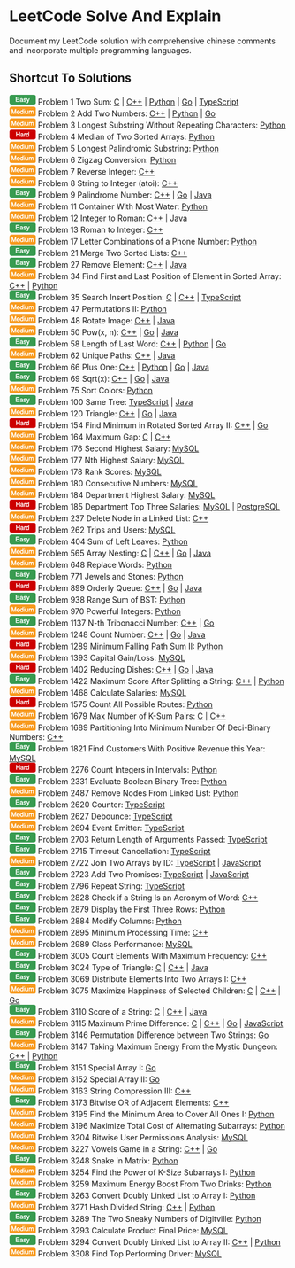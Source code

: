 # LeetCode Solve And Explain

Document my LeetCode solution with comprehensive chinese comments and incorporate multiple programming languages.  

## Shortcut To Solutions

![easy](./icon/easy.png) Problem 1 Two Sum: [C](./c/0001_TwoSum.c) | [C++](./c++/0001_TwoSum.cpp) | [Python](./python/0001_two_sum.py) | [Go](./go/0001_two_sum.go) | [TypeScript](./typescript/0001_TwoSum.ts)  
![medium](./icon/medium.png) Problem 2 Add Two Numbers: [C++](./c++/0002_AddTwoNumbers.cpp) | [Python](./python/0002_add_two_numbers.py) | [Go](./go/0002_add_two_numbers.go)  
![medium](./icon/medium.png) Problem 3 Longest Substring Without Repeating Characters: [Python](./python/0003_longest_substring_without_repeating_characters.py)  
![hard](./icon/hard.png) Problem 4 Median of Two Sorted Arrays: [Python](./python/0004_median_of_two_sorted_arrays.py)  
![medium](./icon/medium.png) Problem 5 Longest Palindromic Substring: [Python](./python/0005_longest_palindromic_substring.py)  
![medium](./icon/medium.png) Problem 6 Zigzag Conversion: [Python](./python/0006_zigzag_conversion.py)  
![medium](./icon/medium.png) Problem 7 Reverse Integer: [C++](./c++/0007_ReverseInteger.cpp)  
![medium](./icon/medium.png) Problem 8 String to Integer (atoi): [C++](./c++/0008_StringToIntegerAtoi.cpp)  
![easy](./icon/easy.png) Problem 9 Palindrome Number: [C++](./c++/0009_PalindromeNumber.cpp) | [Go](./go/0009_palindrome_number.go) | [Java](./java/0009_PalindromeNumber.java)  
![medium](./icon/medium.png) Problem 11 Container With Most Water: [Python](./python/0011_container_with_most_water.py)  
![medium](./icon/medium.png) Problem 12 Integer to Roman: [C++](./c++/0012_IntegerToRoman.cpp) | [Java](./java/0012_IntegerToRoman.java)  
![easy](./icon/easy.png) Problem 13 Roman to Integer: [C++](./c++/0013_RomanToInteger.cpp)  
![medium](./icon/medium.png) Problem 17 Letter Combinations of a Phone Number: [Python](./python/0017_letter_combinations_of_a_phone_number.py)  
![easy](./icon/easy.png) Problem 21 Merge Two Sorted Lists: [C++](./c++/0021_MergeTwoSortedLists.cpp)  
![easy](./icon/easy.png) Problem 27 Remove Element: [C++](./c++/0027_RemoveElement.cpp) | [Java](./java/0027_RemoveElement.java)  
![medium](./icon/medium.png) Problem 34 Find First and Last Position of Element in Sorted Array: [C++](./c++/0034_FindFirstAndLastPositionOfElementInSortedArray.cpp) | [Python](./python/0034_find_first_and_last_position_of_elementIn_sorted_array.py)  
![easy](./icon/easy.png) Problem 35 Search Insert Position: [C](./c/0035_SearchInsertPosition.c) | [C++](./c++/0035_SearchInsertPosition.cpp) | [TypeScript](./typescript/0035_SearchInsertPosition.ts)  
![medium](./icon/medium.png) Problem 47 Permutations II: [Python](./python/0047_permutations_ii.py)  
![medium](./icon/medium.png) Problem 48 Rotate Image: [C++](./c++/0048_RotateImage.cpp) | [Java](./java/0048_RotateImage.java)  
![medium](./icon/medium.png) Problem 50 Pow(x, n): [C++](./c++/0050_PowXN.cpp) | [Go](./go/0050_pow_x_n.go) | [Java](./java/0050_PowXN.java)  
![easy](./icon/easy.png) Problem 58 Length of Last Word: [C++](./c++/0058_LengthOfLastWord.cpp) | [Python](./python/0058_length_of_last_word.py) | [Go](./go/0058_length_of_last_word.go)  
![medium](./icon/medium.png) Problem 62 Unique Paths: [C++](./c++/0062_UniquePaths.cpp) | [Java](./java/0062_UniquePaths.java)  
![easy](./icon/easy.png) Problem 66 Plus One: [C++](./c++/0066_PlusOne.cpp) | [Python](./python/0066_plus_one.py) | [Go](./go/0066_plus_one.go) | [Java](./java/0066_PlusOne.java)  
![easy](./icon/easy.png) Problem 69 Sqrt(x): [C++](./c++/0069_SqrtX.cpp) | [Go](./go/0069_sqrt_x.go) | [Java](./java/0069_SqrtX.java)  
![medium](./icon/medium.png) Problem 75 Sort Colors: [Python](./python/0075_sort_colors.py)  
![easy](./icon/easy.png) Problem 100 Same Tree: [TypeScript](./typescript/0100_SameTree.ts) | [Java](./java/0100_SameTree.java)  
![medium](./icon/medium.png) Problem 120 Triangle: [C++](./c++/0120_Triangle.cpp) | [Go](./go/0120_triangle.go) | [Java](./java/0120_Triangle.java)  
![hard](./icon/hard.png) Problem 154 Find Minimum in Rotated Sorted Array II: [C++](./c++/0154_FindMinimumInRotatedSortedArrayII.cpp) | [Go](./go/0154_find_minimum_in_rotated_sorted_array_II.go)  
![medium](./icon/medium.png) Problem 164 Maximum Gap: [C](./c/0164_MaximumGap.c) | [C++](./c++/0164_MaximumGap.cpp)  
![medium](./icon/medium.png) Problem 176 Second Highest Salary: [MySQL](./mysql/0176_SecondHighestSalary.sql)  
![medium](./icon/medium.png) Problem 177 Nth Highest Salary: [MySQL](./mysql/0177_NthHighestSalary.sql)  
![medium](./icon/medium.png) Problem 178 Rank Scores: [MySQL](./mysql/0178_RankScores.sql)  
![medium](./icon/medium.png) Problem 180 Consecutive Numbers: [MySQL](./mysql/0180_ConsecutiveNumbers.sql)  
![medium](./icon/medium.png) Problem 184 Department Highest Salary: [MySQL](./mysql/0184_DepartmentHighestSalary.sql)  
![hard](./icon/hard.png) Problem 185 Department Top Three Salaries: [MySQL](./mysql/0185_DepartmentTopThreeSalaries.sql) | [PostgreSQL](./postgresql/0185_DepartmentTopThreeSalaries.sql)  
![medium](./icon/medium.png) Problem 237 Delete Node in a Linked List: [C++](./c++/0237_DeleteNodeInALinkedList.cpp)  
![hard](./icon/hard.png) Problem 262 Trips and Users: [MySQL](./mysql/0262_TripsAndUsers.sql)  
![easy](./icon/easy.png) Problem 404 Sum of Left Leaves: [Python](./python/0404_sum_of_left_leaves.py)  
![medium](./icon/medium.png) Problem 565 Array Nesting: [C](./c/0565_ArrayNesting.c) | [C++](./c++/0565_ArrayNesting.cpp) | [Go](./go/0565_array_nesting.go) | [Java](./java/0565_ArrayNesting.java)  
![medium](./icon/medium.png) Problem 648 Replace Words: [Python](./python/0648_replace_words.py)  
![easy](./icon/easy.png) Problem 771 Jewels and Stones: [Python](./python/0771_jewels_and_stones.py)  
![hard](./icon/hard.png) Problem 899 Orderly Queue: [C++](./c++/0899_OrderlyQueue.cpp) | [Go](./go/0899_orderly_queue.go) | [Java](./java/0899_OrderlyQueue.java)  
![easy](./icon/easy.png) Problem 938 Range Sum of BST: [Python](./python/0938_range_sum_of_bst.py)  
![medium](./icon/medium.png) Problem 970 Powerful Integers: [Python](./python/0970_powerful_integers.py)  
![easy](./icon/easy.png) Problem 1137 N-th Tribonacci Number: [C++](./c++/1137_NthTribonacciNumber.cpp) | [Go](./go/1137_nth_tribonacci_number.go)  
![medium](./icon/medium.png) Problem 1248 Count Number: [C++](./c++/1248_CountNumberOfNiceSubarrays.cpp) | [Go](./go/1248_count_number_of_nice_subarrays.go) | [Java](./java/1248_CountNumberOfNiceSubarrays.java)  
![hard](./icon/hard.png) Problem 1289 Minimum Falling Path Sum II: [Python](./python/1289_minimum_falling_path_sum_ii.py)  
![medium](./icon/medium.png) Problem 1393 Capital Gain/Loss: [MySQL](./mysql/1393_CapitalGainLoss.sql)  
![hard](./icon/hard.png) Problem 1402 Reducing Dishes: [C++](./c++/1402_ReducingDishes.cpp) | [Go](./go/1402_reducing_dishes.go) | [Java](./java/1402_ReducingDishes.java)  
![easy](./icon/easy.png) Problem 1422 Maximum Score After Splitting a String: [C++](./c++/1422_MaximumScoreAfterSplittingAString.cpp) | [Python](./python/1422_maximum_score_after_splitting_a_string.py)  
![medium](./icon/medium.png) Problem 1468 Calculate Salaries: [MySQL](./mysql/1468_CalculateSalaries.sql)  
![hard](./icon/hard.png) Problem 1575 Count All Possible Routes: [Python](./python/1575_count_all_possible_routes.py)  
![medium](./icon/medium.png) Problem 1679 Max Number of K-Sum Pairs: [C](./c/1679_MaxNumberOfKSumPairs.c) | [C++](./c++/1679_MaxNumberOfKSumPairs.cpp)  
![medium](./icon/medium.png) Problem 1689 Partitioning Into Minimum Number Of Deci-Binary Numbers: [C++](./c++/1689_PartitioningIntoMinimumNumberOfDeciBinaryNumbers.cpp)  
![easy](./icon/easy.png) Problem 1821 Find Customers With Positive Revenue this Year: [MySQL](./mysql/1821_FindCustomersWithPositiveRevenueThisYear.sql)  
![hard](./icon/hard.png) Problem 2276 Count Integers in Intervals: [Python](./python/2276_count_integers_in_intervals.py)  
![easy](./icon/easy.png) Problem 2331 Evaluate Boolean Binary Tree: [Python](./python/2331_evaluate_boolean_binary_tree.py)  
![medium](./icon/medium.png) Problem 2487 Remove Nodes From Linked List: [Python](./python/2487_remove_nodes_from_linked_list.py)  
![easy](./icon/easy.png) Problem 2620 Counter: [TypeScript](./typescript/2620_Counter.ts)  
![medium](./icon/medium.png) Problem 2627 Debounce: [TypeScript](./typescript/2627_Debounce.ts)  
![medium](./icon/medium.png) Problem 2694 Event Emitter: [TypeScript](./typescript/2694_EventEmitter.ts)  
![easy](./icon/easy.png) Problem 2703 Return Length of Arguments Passed: [TypeScript](./typescript/2703_ReturnLengthOfArgumentsPassed.ts)  
![easy](./icon/easy.png) Problem 2715 Timeout Cancellation: [TypeScript](./typescript/2715_TimeoutCancellation.ts)  
![medium](./icon/medium.png) Problem 2722 Join Two Arrays by ID: [TypeScript](./typescript/2722_JoinTwoArraysByID.ts) | [JavaScript](./javascript/2722_JoinTwoArraysByID.js)  
![easy](./icon/easy.png) Problem 2723 Add Two Promises: [TypeScript](./typescript/2723_AddTwoPromises.ts) | [JavaScript](./javascript/2723_AddTwoPromises.js)  
![easy](./icon/easy.png) Problem 2796 Repeat String: [TypeScript](./typescript/2796_RepeatString.ts)  
![easy](./icon/easy.png) Problem 2828 Check if a String Is an Acronym of Word: [C++](./c++/2828_CheckIfAStringIsAnAcronymOfWords.cpp)  
![easy](./icon/easy.png) Problem 2879 Display the First Three Rows: [Python](./python/2879_display_the_first_three_rows.py)  
![easy](./icon/easy.png) Problem 2884 Modify Columns: [Python](./python/2884_modify_columns.py)  
![medium](./icon/medium.png) Problem 2895 Minimum Processing Time: [C++](./c++/2895_MinimumProcessingTime.cpp)  
![medium](./icon/medium.png) Problem 2989 Class Performance: [MySQL](./mysql/2989_ClassPerformance.sql)  
![easy](./icon/easy.png) Problem 3005 Count Elements With Maximum Frequency: [C++](./c++/3005_CountElementsWithMaximumFrequency.cpp)  
![easy](./icon/easy.png) Problem 3024 Type of Triangle: [C](./c/3024_TypeOfTriangle.c) | [C++](./c++/3024_TypeOfTriangle.cpp) | [Java](./java/3024_TypeOfTriangle.java)  
![easy](./icon/easy.png) Problem 3069 Distribute Elements Into Two Arrays I: [C++](./c++/3069_DistributeElementsIntoTwoArraysI.cpp)  
![medium](./icon/medium.png) Problem 3075 Maximize Happiness of Selected Children: [C](./c/3075_MaximizeHappinessOfSelectedChildren.c) | [C++](./c++/3075_MaximizeHappinessOfSelectedChildren.cpp) | [Go](./go/3075_maximize_happiness_of_selected_children.go)  
![easy](./icon/easy.png) Problem 3110 Score of a String: [C](./c/3110_ScoreOfAString.c) | [C++](./c++/3110_ScoreOfAString.cpp) | [Java](./java/3110_ScoreOfAString.java)  
![medium](./icon/medium.png) Problem 3115 Maximum Prime Difference: [C](./c/3115_MaximumPrimeDifference.c) | [C++](./c++/3115_MaximumPrimeDifference.cpp) | [Go](./go/3115_maximum_prime_difference.go) | [JavaScript](./javascript/3115_MaximumPrimeDifference.js)  
![easy](./icon/easy.png) Problem 3146 Permutation Difference between Two Strings: [Go](./go/3146_permutation_difference_between_two_strings.go)  
![medium](./icon/medium.png) Problem 3147 Taking Maximum Energy From the Mystic Dungeon: [C++](./c++/3147_TakingMaximumEnergyFromTheMysticDungeon.cpp) | [Python](./python/3147_taking_maximum_energy_from_the_mystic_dungeon.py)  
![easy](./icon/easy.png) Problem 3151 Special Array I: [Go](./go/3151_special_array_I.go)  
![medium](./icon/medium.png) Problem 3152 Special Array II: [Go](./go/3152_special_array_II.go)  
![medium](./icon/medium.png) Problem 3163 String Compression III: [C++](./c++/3163_StringCompressionIII.cpp)  
![easy](./icon/easy.png) Problem 3173 Bitwise OR of Adjacent Elements: [C++](./c++/3173_BitwiseOrOfAdjacentElements.cpp)  
![medium](./icon/medium.png) Problem 3195 Find the Minimum Area to Cover All Ones I: [Python](./python/3195_fnd_the_minimum_area_to_cover_all_ones_i.py)  
![medium](./icon/medium.png) Problem 3196 Maximize Total Cost of Alternating Subarrays: [Python](./python/3196_maximize_total_cost_of_alternating_subarrays.py)  
![medium](./icon/medium.png) Problem 3204 Bitwise User Permissions Analysis: [MySQL](./mysql/3204_BitwiseUserPermissionsAnalysis.sql)  
![medium](./icon/medium.png) Problem 3227 Vowels Game in a String: [C++](./c++/3227_VowelsGameInAString.cpp) | [Go](./go/3227_vowels_game_in_a_string.go)  
![easy](./icon/easy.png) Problem 3248 Snake in Matrix: [Python](./python/3248_snake_in_matrix.py)  
![medium](./icon/medium.png) Problem 3254 Find the Power of K-Size Subarrays I: [Python](./python/3254_find_the_power_of_k-size_subarrays_i.py)  
![medium](./icon/medium.png) Problem 3259 Maximum Energy Boost From Two Drinks: [Python](./python/3259_maximum_energy_boost_from_two_drinks.py)  
![easy](./icon/easy.png) Problem 3263 Convert Doubly Linked List to Array I: [Python](./python/3263_convert_doubly_linked_list_to_array_i.py)  
![medium](./icon/medium.png) Problem 3271 Hash Divided String: [C++](./c++/3271_HashDividedString.cpp) | [Python](./python/3271_hash_divided_string.py)  
![easy](./icon/easy.png) Problem 3289 The Two Sneaky Numbers of Digitville: [Python](./python/3289_the_two_sneaky_numbers_of_digitville.py)  
![medium](./icon/medium.png) Problem 3293 Calculate Product Final Price: [MySQL](./mysql/3293_CalculateProductFinalPrice.sql)  
![easy](./icon/easy.png) Problem 3294 Convert Doubly Linked List to Array II: [C++](./c++/3294_ConvertDoublyLinkedListToArrayII.cpp) | [Python](./python/3294_convert_doubly_linked_list_to_array_ii.py)  
![medium](./icon/medium.png) Problem 3308 Find Top Performing Driver: [MySQL](./mysql/3308_FindTopPerformingDriver.sql)  
